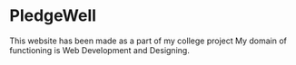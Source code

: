 # PledgeWell
This website has been made as a part of my college project   My domain of functioning is Web Development and Designing. 

